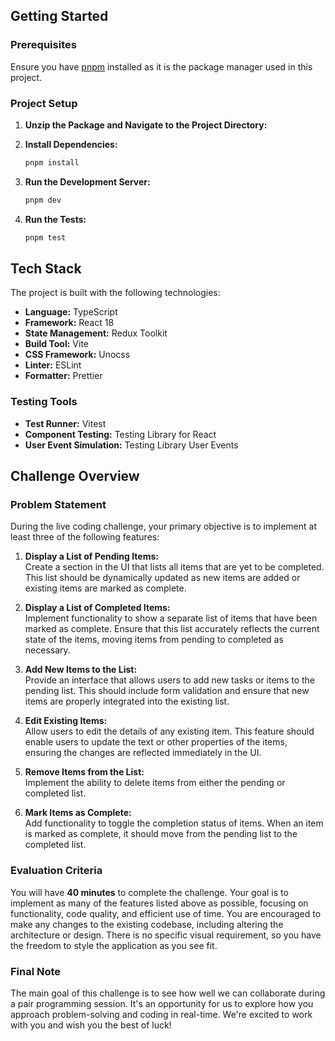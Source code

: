 ## Getting Started

### Prerequisites

Ensure you have [pnpm](https://pnpm.io/) installed as it is the package manager used in this project.

### Project Setup

1. **Unzip the Package and Navigate to the Project Directory:**

2. **Install Dependencies:**

   ```bash
   pnpm install
   ```

3. **Run the Development Server:**

   ```bash
   pnpm dev
   ```

4. **Run the Tests:**

   ```bash
   pnpm test
   ```

## Tech Stack

The project is built with the following technologies:

- **Language:** TypeScript
- **Framework:** React 18
- **State Management:** Redux Toolkit
- **Build Tool:** Vite
- **CSS Framework:** Unocss
- **Linter:** ESLint
- **Formatter:** Prettier

### Testing Tools

- **Test Runner:** Vitest
- **Component Testing:** Testing Library for React
- **User Event Simulation:** Testing Library User Events

## Challenge Overview

### Problem Statement

During the live coding challenge, your primary objective is to implement at least three of the following features:

1. **Display a List of Pending Items:**  
   Create a section in the UI that lists all items that are yet to be completed. This list should be dynamically updated as new items are added or existing items are marked as complete.

2. **Display a List of Completed Items:**  
   Implement functionality to show a separate list of items that have been marked as complete. Ensure that this list accurately reflects the current state of the items, moving items from pending to completed as necessary.

3. **Add New Items to the List:**  
   Provide an interface that allows users to add new tasks or items to the pending list. This should include form validation and ensure that new items are properly integrated into the existing list.

4. **Edit Existing Items:**  
   Allow users to edit the details of any existing item. This feature should enable users to update the text or other properties of the items, ensuring the changes are reflected immediately in the UI.

5. **Remove Items from the List:**  
   Implement the ability to delete items from either the pending or completed list.

6. **Mark Items as Complete:**  
   Add functionality to toggle the completion status of items. When an item is marked as complete, it should move from the pending list to the completed list.

### Evaluation Criteria

You will have **40 minutes** to complete the challenge. Your goal is to implement as many of the features listed above as possible, focusing on functionality, code quality, and efficient use of time. You are encouraged to make any changes to the existing codebase, including altering the architecture or design. There is no specific visual requirement, so you have the freedom to style the application as you see fit.

### Final Note

The main goal of this challenge is to see how well we can collaborate during a pair programming session. It's an opportunity for us to explore how you approach problem-solving and coding in real-time. We're excited to work with you and wish you the best of luck!